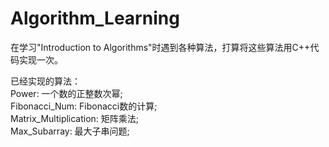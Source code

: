 # Algorithm_Learning
在学习"Introduction to Algorithms"时遇到各种算法，打算将这些算法用C++代码实现一次。

已经实现的算法：  
Power: 一个数的正整数次幂;   
Fibonacci_Num: Fibonacci数的计算;    
Matrix_Multiplication: 矩阵乘法;  
Max_Subarray: 最大子串问题;  
